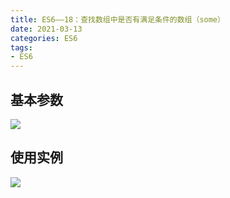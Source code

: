 ```yaml
---
title: ES6——18：查找数组中是否有满足条件的数组（some）
date: 2021-03-13
categories: ES6
tags: 
- ES6
---
```

## 基本参数
![](https://img-blog.csdnimg.cn/img_convert/99bb07783ece27d90ac48324fe0010af.png)
## 使用实例
![](https://img-blog.csdnimg.cn/img_convert/ef4df14d277e27aea988d818b8e4034b.png)